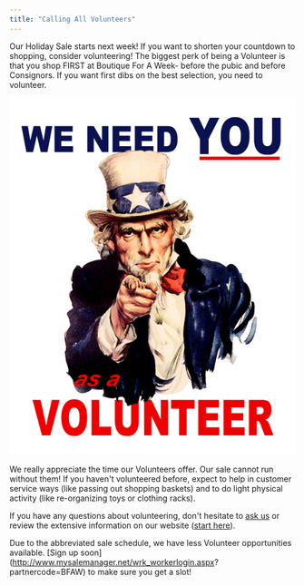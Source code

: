 ```yaml
---
title: "Calling All Volunteers"
---
```


Our Holiday Sale starts next week! If you want to shorten your countdown to shopping, consider volunteering! The biggest perk of being a Volunteer is that you shop FIRST at Boutique For A Week- before the pubic and before Consignors. If you want first dibs on the best selection, you need to volunteer.

![](/img/blog/uncle_sam_volunteer.jpg)

We really appreciate the time our Volunteers offer. Our sale cannot run without them! If you haven't volunteered before, expect to help in customer service ways (like passing out shopping baskets) and to do light physical activity (like re-organizing toys or clothing racks).

If you have any questions about volunteering, don't hesitate to [ask us](mailto:info@boutiqueforaweek.com) or review the extensive information on our website ([start here](/index.php?page_id=35)).

Due to the abbreviated sale schedule, we have less Volunteer opportunities available. [Sign up soon](http://www.mysalemanager.net/wrk_workerlogin.aspx? partnercode=BFAW) to make sure you get a slot!
